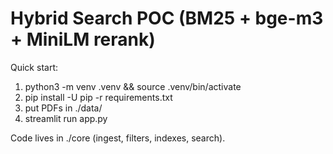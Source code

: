 # Hybrid Search POC (BM25 + bge-m3 + MiniLM rerank)

Quick start:
1) python3 -m venv .venv && source .venv/bin/activate
2) pip install -U pip -r requirements.txt
3) put PDFs in ./data/
4) streamlit run app.py

Code lives in ./core (ingest, filters, indexes, search).
